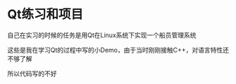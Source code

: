 # Qt练习和项目

自己在实习的时候的任务是用Qt在Linux系统下实现一个船员管理系统

这些是我在学习Qt的过程中写的小Demo，由于当时刚刚接触C++，对语言特性还不够了解

所以代码写的不好

